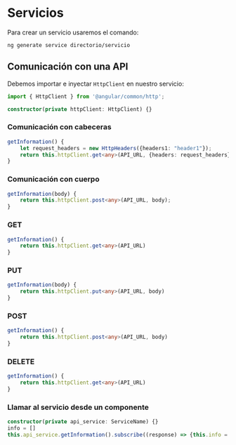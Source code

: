 # Servicios

Para crear un servicio usaremos el comando:

```shell
ng generate service directorio/servicio
```

## Comunicación con una API

Debemos importar e inyectar `HttpClient` en nuestro servicio:

```typescript
import { HttpClient } from '@angular/common/http';

constructor(private httpClient: HttpClient) {}
```

### Comunicación con cabeceras

```typescript
getInformation() {
    let request_headers = new HttpHeaders({headers1: "header1"});
    return this.httpClient.get<any>(API_URL, {headers: request_headers});
}
```

### Comunicación con cuerpo

```typescript
getInformation(body) {
    return this.httpClient.post<any>(API_URL, body);
}
```

### GET

```typescript
getInformation() {
    return this.httpClient.get<any>(API_URL)
}
```

### PUT

```typescript
getInformation(body) {
    return this.httpClient.put<any>(API_URL, body)
}
```

### POST

```typescript
getInformation() {
    return this.httpClient.post<any>(API_URL, body)
}
```

### DELETE

```typescript
getInformation() {
    return this.httpClient.get<any>(API_URL)
}
```

### Llamar al servicio desde un componente

```typescript
constructor(private api_service: ServiceName) {}
info = []
this.api_service.getInformation().subscribe((response) => {this.info = response});
```


